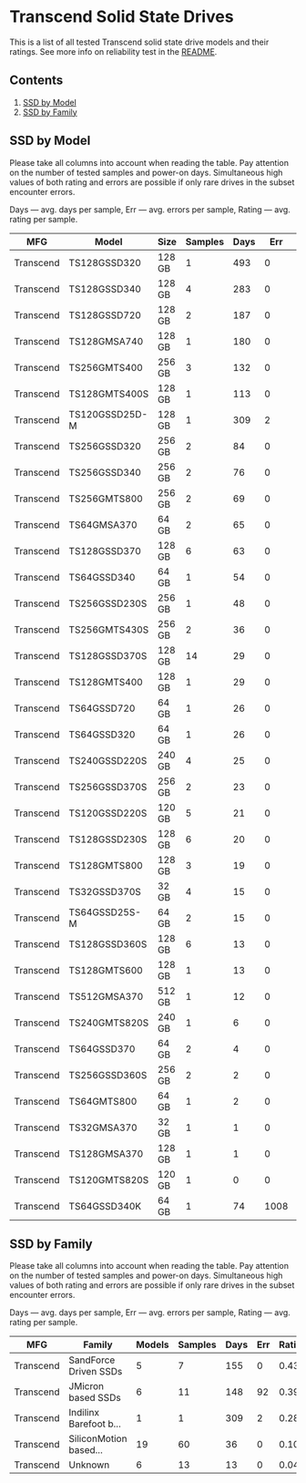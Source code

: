 Transcend Solid State Drives
============================

This is a list of all tested Transcend solid state drive models and their ratings. See
more info on reliability test in the [README](https://github.com/linuxhw/SMART).

Contents
--------

1. [ SSD by Model  ](#ssd-by-model)
2. [ SSD by Family ](#ssd-by-family)

SSD by Model
------------

Please take all columns into account when reading the table. Pay attention on the
number of tested samples and power-on days. Simultaneous high values of both rating
and errors are possible if only rare drives in the subset encounter errors.

Days   — avg. days per sample,
Err    — avg. errors per sample,
Rating — avg. rating per sample.

| MFG       | Model              | Size   | Samples | Days  | Err   | Rating |
|-----------|--------------------|--------|---------|-------|-------|--------|
| Transcend | TS128GSSD320       | 128 GB | 1       | 493   | 0     | 1.35   |
| Transcend | TS128GSSD340       | 128 GB | 4       | 283   | 0     | 0.78   |
| Transcend | TS128GSSD720       | 128 GB | 2       | 187   | 0     | 0.51   |
| Transcend | TS128GMSA740       | 128 GB | 1       | 180   | 0     | 0.50   |
| Transcend | TS256GMTS400       | 256 GB | 3       | 132   | 0     | 0.36   |
| Transcend | TS128GMTS400S      | 128 GB | 1       | 113   | 0     | 0.31   |
| Transcend | TS120GSSD25D-M     | 128 GB | 1       | 309   | 2     | 0.28   |
| Transcend | TS256GSSD320       | 256 GB | 2       | 84    | 0     | 0.23   |
| Transcend | TS256GSSD340       | 256 GB | 2       | 76    | 0     | 0.21   |
| Transcend | TS256GMTS800       | 256 GB | 2       | 69    | 0     | 0.19   |
| Transcend | TS64GMSA370        | 64 GB  | 2       | 65    | 0     | 0.18   |
| Transcend | TS128GSSD370       | 128 GB | 6       | 63    | 0     | 0.17   |
| Transcend | TS64GSSD340        | 64 GB  | 1       | 54    | 0     | 0.15   |
| Transcend | TS256GSSD230S      | 256 GB | 1       | 48    | 0     | 0.13   |
| Transcend | TS256GMTS430S      | 256 GB | 2       | 36    | 0     | 0.10   |
| Transcend | TS128GSSD370S      | 128 GB | 14      | 29    | 0     | 0.08   |
| Transcend | TS128GMTS400       | 128 GB | 1       | 29    | 0     | 0.08   |
| Transcend | TS64GSSD720        | 64 GB  | 1       | 26    | 0     | 0.07   |
| Transcend | TS64GSSD320        | 64 GB  | 1       | 26    | 0     | 0.07   |
| Transcend | TS240GSSD220S      | 240 GB | 4       | 25    | 0     | 0.07   |
| Transcend | TS256GSSD370S      | 256 GB | 2       | 23    | 0     | 0.06   |
| Transcend | TS120GSSD220S      | 120 GB | 5       | 21    | 0     | 0.06   |
| Transcend | TS128GSSD230S      | 128 GB | 6       | 20    | 0     | 0.06   |
| Transcend | TS128GMTS800       | 128 GB | 3       | 19    | 0     | 0.05   |
| Transcend | TS32GSSD370S       | 32 GB  | 4       | 15    | 0     | 0.04   |
| Transcend | TS64GSSD25S-M      | 64 GB  | 2       | 15    | 0     | 0.04   |
| Transcend | TS128GSSD360S      | 128 GB | 6       | 13    | 0     | 0.04   |
| Transcend | TS128GMTS600       | 128 GB | 1       | 13    | 0     | 0.04   |
| Transcend | TS512GMSA370       | 512 GB | 1       | 12    | 0     | 0.03   |
| Transcend | TS240GMTS820S      | 240 GB | 1       | 6     | 0     | 0.02   |
| Transcend | TS64GSSD370        | 64 GB  | 2       | 4     | 0     | 0.01   |
| Transcend | TS256GSSD360S      | 256 GB | 2       | 2     | 0     | 0.01   |
| Transcend | TS64GMTS800        | 64 GB  | 1       | 2     | 0     | 0.01   |
| Transcend | TS32GMSA370        | 32 GB  | 1       | 1     | 0     | 0.01   |
| Transcend | TS128GMSA370       | 128 GB | 1       | 1     | 0     | 0.00   |
| Transcend | TS120GMTS820S      | 120 GB | 1       | 0     | 0     | 0.00   |
| Transcend | TS64GSSD340K       | 64 GB  | 1       | 74    | 1008  | 0.00   |

SSD by Family
-------------

Please take all columns into account when reading the table. Pay attention on the
number of tested samples and power-on days. Simultaneous high values of both rating
and errors are possible if only rare drives in the subset encounter errors.

Days   — avg. days per sample,
Err    — avg. errors per sample,
Rating — avg. rating per sample.

| MFG       | Family                 | Models | Samples | Days  | Err   | Rating |
|-----------|------------------------|--------|---------|-------|-------|--------|
| Transcend | SandForce Driven SSDs  | 5      | 7       | 155   | 0     | 0.43   |
| Transcend | JMicron based SSDs     | 6      | 11      | 148   | 92    | 0.39   |
| Transcend | Indilinx Barefoot b... | 1      | 1       | 309   | 2     | 0.28   |
| Transcend | SiliconMotion based... | 19     | 60      | 36    | 0     | 0.10   |
| Transcend | Unknown                | 6      | 13      | 13    | 0     | 0.04   |
